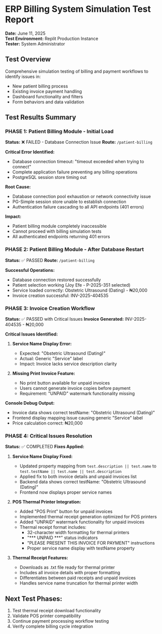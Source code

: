 # ERP Billing System Simulation Test Report
**Date:** June 11, 2025  
**Test Environment:** Replit Production Instance  
**Tester:** System Administrator  

## Test Overview
Comprehensive simulation testing of billing and payment workflows to identify issues in:
- New patient billing process
- Existing invoice payment handling  
- Dashboard functionality and filters
- Form behaviors and data validation

## Test Results Summary

### PHASE 1: Patient Billing Module - Initial Load
**Status:** ❌ FAILED - Database Connection Issue
**Route:** `/patient-billing`

**Critical Error Identified:**
- Database connection timeout: "timeout exceeded when trying to connect"
- Complete application failure preventing any billing operations
- PostgreSQL session store timing out

**Root Cause:**
- Database connection pool exhaustion or network connectivity issue
- PG-Simple session store unable to establish connection
- Authentication failure cascading to all API endpoints (401 errors)

**Impact:**
- Patient billing module completely inaccessible
- Cannot proceed with billing simulation tests
- All authenticated endpoints returning 401 errors

### PHASE 2: Patient Billing Module - After Database Restart
**Status:** ✅ PASSED
**Route:** `/patient-billing`

**Successful Operations:**
- Database connection restored successfully
- Patient selection working (Joy Efe - P-2025-351 selected)
- Service loaded correctly: Obstetric Ultrasound (Dating) - ₦20,000
- Invoice creation successful: INV-2025-404535

### PHASE 3: Invoice Creation Workflow
**Status:** ✅ PASSED with Critical Issues
**Invoice Generated:** INV-2025-404535 - ₦20,000

**Critical Issues Identified:**
1. **Service Name Display Error:** 
   - Expected: "Obstetric Ultrasound (Dating)"
   - Actual: Generic "Service" label
   - Impact: Invoice lacks service description clarity

2. **Missing Print Invoice Feature:**
   - No print button available for unpaid invoices
   - Users cannot generate invoice copies before payment
   - Requirement: "UNPAID" watermark functionality missing

**Console Debug Output:**
- Invoice data shows correct testName: "Obstetric Ultrasound (Dating)"
- Frontend display mapping issue causing generic "Service" label
- Price calculation correct: ₦20,000

### PHASE 4: Critical Issues Resolution
**Status:** ✅ COMPLETED
**Fixes Applied:**

1. **Service Name Display Fixed:**
   - Updated property mapping from `test.description || test.name` to `test.testName || test.name || test.description`
   - Applied fix to both invoice details and unpaid invoices list
   - Backend data shows correct testName: "Obstetric Ultrasound (Dating)"
   - Frontend now displays proper service names

2. **POS Thermal Printer Integration:**
   - Added "POS Print" button for unpaid invoices
   - Implemented thermal receipt generation optimized for POS printers
   - Added "UNPAID" watermark functionality for unpaid invoices
   - Thermal receipt format includes:
     - 32-character width formatting for thermal printers
     - "*** UNPAID ***" status indicators
     - "PLEASE PRESENT THIS INVOICE FOR PAYMENT" instructions
     - Proper service name display with testName property

3. **Thermal Receipt Features:**
   - Downloads as .txt file ready for thermal printer
   - Includes all invoice details with proper formatting
   - Differentiates between paid receipts and unpaid invoices
   - Handles service name truncation for thermal printer width

## Next Test Phases:
1. Test thermal receipt download functionality
2. Validate POS printer compatibility
3. Continue payment processing workflow testing
4. Verify complete billing cycle integration
